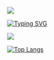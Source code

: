 <img src="https://capsule-render.vercel.app/api?type=waving&color=timeAuto&height=200&section=header&text=Heyhyejoy &fontSize=30" />

[![Typing SVG](https://readme-typing-svg.demolab.com/?lines=Welcome+to+Joy's+GitHub)](https://git.io/typing-svg)

<a href="https://github.com/heyhyejoy" target="_blank"><img src="https://img.shields.io/badge/github-000000?style=for-the-badge&logo-bitdefender&logoColor=FFFFFF"/></a>


[![Top Langs](https://github-readme-stats.vercel.app/api/top-langs/?username=heyhyejoy)](https://github.com/anuraghazra/github-readme-stats)


